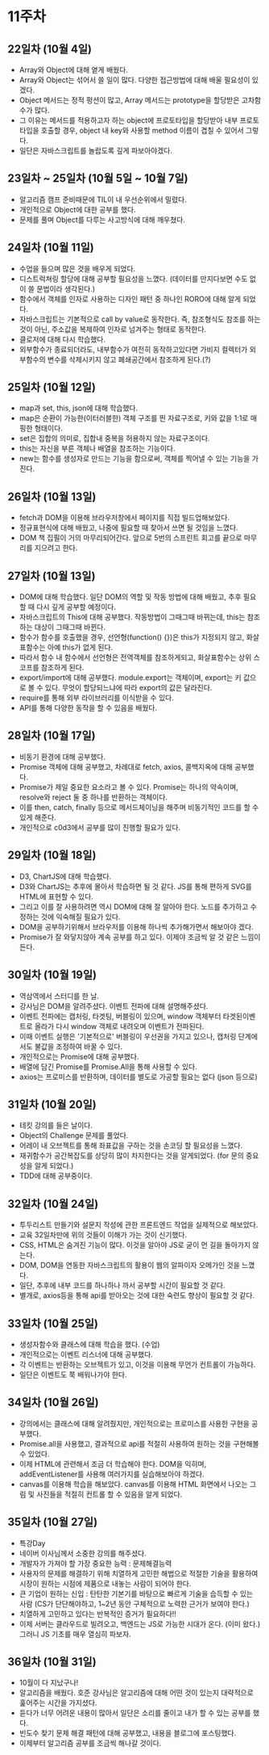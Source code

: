 # 11주차

## 22일차 (10월 4일)
 - Array와 Object에 대해 옅게 배웠다.
 - Array와 Object는 섞어서 쓸 일이 많다. 다양한 접근방법에 대해 배울 필요성이 있겠다.
 - Object 메서드는 정적 펑션이 많고, Array 메서드는 prototype을 할당받은 고차함수가 많다.
 - 그 이유는 메서드를 적용하고자 하는 object에 프로토타입을 할당받아 내부 프로토타입을 호출할 경우, object 내 key와 사용할 method 이름이 겹칠 수 있어서 그렇다.
 - 일단은 자바스크립트를 놀랍도록 깊게 파보아야겠다.

## 23일차 ~ 25일차 (10월 5일 ~ 10월 7일)
 - 알고리즘 캠프 준비때문에 TIL이 내 우선순위에서 밀렸다.
 - 개인적으로 Object에 대한 공부를 했다.
 - 문제를 풀며 Object를 다루는 사고방식에 대해 깨우쳤다.

## 24일차 (10월 11일)
 - 수업을 들으며 많은 것을 배우게 되었다.
 - 디스트럭쳐링 할당에 대해 공부할 필요성을 느꼈다. (데이터를 만지다보면 수도 없이 쓸 문법이라 생각된다.)
 - 함수에서 객체를 인자로 사용하는 디자인 패턴 중 하나인 RORO에 대해 알게 되었다.
 - 자바스크립트는 기본적으로 call by value로 동작한다. 즉, 참조형식도 참조를 하는것이 아닌, 주소값을 복제하여 인자로 넘겨주는 형태로 동작한다.
 - 클로저에 대해 다시 학습했다.
 - 외부함수가 종료되더라도, 내부함수가 여전히 동작하고있다면 가비지 컬렉터가 외부함수의 변수를 삭제시키지 않고 폐쇄공간에서 참조하게 된다.(?)

## 25일차 (10월 12일)
 - map과 set, this, json에 대해 학습했다.
 - map은 순환이 가능한(이터러블한) 객체 구조를 띈 자료구조로, 키와 값을 1:1로 매핑한 형태이다.
 - set은 집합의 의미로, 집합내 중복을 허용하지 않는 자료구조이다.
 - this는 자신을 부른 객체나 배열을 참조하는 기능이다.
 - new는 함수를 생성자로 만드는 기능을 함으로써, 객체를 찍어낼 수 있는 기능을 가진다. 

## 26일차 (10월 13일)
 - fetch과 DOM을 이용해 브라우저창에서 페이지를 직접 빌드업해보았다.
 - 정규표현식에 대해 배웠고, 나중에 필요할 때 찾아서 쓰면 될 것임을 느꼈다.
 - DOM 책 집필이 거의 마무리되어간다. 앞으로 5번의 스프린트 회고를 끝으로 마무리를 지으려고 한다.

## 27일차 (10월 13일)
 - DOM에 대해 학습했다. 일단 DOM의 역할 및 작동 방법에 대해 배웠고, 추후 필요할 때 다시 깊게 공부할 예정이다.
 - 자바스크립트의 This에 대해 공부했다. 작동방법이 그때그때 바뀌는데, this는 참조하는 대상이 그때그때 바뀐다.
 - 함수가 함수를 호출했을 경우, 선언형(function() {})은 this가 지정되지 않고, 화살표함수는 아예 this가 없게 된다.
 - 따라서 함수 내 함수에서 선언형은 전역객체를 참조하게되고, 화살표함수는 상위 스코프를 참조하게 된다.
 - export/import에 대해 공부했다. module.export는 객체이며, export는 키 값으로 볼 수 있다. 무엇이 할당되느냐에 따라 export의 값은 달라진다.
 - require를 통해 외부 라이브러리를 이식받을 수 있다.
 - API를 통해 다양한 동작을 할 수 있음을 배웠다.

## 28일차 (10월 17일)
 - 비동기 환경에 대해 공부했다.
 - Promise 객체에 대해 공부했고, 차례대로 fetch, axios, 콜백지옥에 대해 공부했다.
 - Promise가 제일 중요한 요소라고 볼 수 있다. Promise는 하나의 약속이며, resolve와 reject 둘 중 하나를 반환하는 객체이다.
 - 이를 then, catch, finally 등으로 메서드체이닝을 해주며 비동기적인 코드를 할 수 있게 해준다.
 - 개인적으로 c0d3에서 공부를 많이 진행할 필요가 있다.

## 29일차 (10월 18일)
 - D3, ChartJS에 대해 학습했다.
 - D3와 ChartJS는 추후에 몰아서 학습하면 될 것 같다. JS를 통해 편하게 SVG를 HTML에 표현할 수 있다.
 - 그리고 이를 잘 사용하려면 역시 DOM에 대해 잘 알아야 한다. 노드를 추가하고 수정하는 것에 익숙해질 필요가 있다.
 - DOM을 공부하기위해서 브라우저를 이용해 하나씩 추가해가면서 해보아야 겠다.
 - Promise가 잘 와닿지않아 계속 공부를 하고 있다. 이제야 조금씩 알 것 같은 느낌이 든다.

## 30일차 (10월 19일)
 - 역삼역에서 스터디를 한 날.
 - 강사님은 DOM을 알려주셨다. 이벤트 전파에 대해 설명해주셨다.
 - 이벤트 전파에는 캡처링, 타겟팅, 버블링이 있으며, window 객체부터 타겟된이벤트로 올라가 다시 window 객체로 내려오며 이벤트가 전파된다.
 - 이때 이벤트 실행은 '기본적으로' 버블링이 우선권을 가지고 있으나, 캡처링 단계에서도 불값을 조정하여 바꿀 수 있다.
 - 개인적으로는 Promise에 대해 공부했다.
 - 배열에 담긴 Promise를 Promise.All을 통해 사용할 수 있다.
 - axios는 프로미스를 반환하며, 데이터를 별도로 가공할 필요는 없다 (json 등으로)

## 31일차 (10월 20일)
 - 테킷 강의를 들은 날이다.
 - Object의 Challenge 문제를 풀었다.
 - 어레이 내 오브젝트를 통해 좌표값을 구하는 것을 손코딩 할 필요성을 느꼈다.
 - 재귀함수가 공간복잡도를 상당히 많이 차지한다는 것을 알게되었다. (for 문의 중요성을 알게 되었다.)
 - TDD에 대해 공부중이다.

## 32일차 (10월 24일)
 - 투두리스트 만들기와 설문지 작성에 관한 프론트엔드 작업을 실제적으로 해보았다.
 - 교육 32일차만에 위의 것들이 이해가 가는 것이 신기했다.
 - CSS, HTML은 숨겨진 기능이 많다. 이것을 알아야 JS로 굳이 먼 길을 돌아가지 않는다.
 - DOM, DOM을 연동한 자바스크립트의 활용이 웹의 알파이자 오메가인 것을 느꼈다.
 - 일단, 추후에 내부 코드를 하나하나 까서 공부할 시간이 필요할 것 같다.
 - 별개로, axios등을 통해 api를 받아오는 것에 대한 숙련도 향상이 필요할 것 같다.

## 33일차 (10월 25일)
 - 생성자함수와 클래스에 대해 학습을 했다. (수업)
 - 개인적으로는 이벤트 리스너에 대해 공부했다.
 - 각 이벤트는 반환하는 오브젝트가 있고, 이것을 이용해 무언가 컨트롤이 가능하다.
 - 일단은 이벤트도 쭉 배워나가야 한다.

## 34일차 (10월 26일)
 - 강의에서는 클래스에 대해 알려줬지만, 개인적으로는 프로미스를 사용한 구현을 공부했다.
 - Promise.all을 사용했고, 결과적으로 api를 적절히 사용하여 원하는 것을 구현해볼 수 있었다.
 - 이제 HTML에 관련해서 조금 더 학습해야 한다. DOM을 익히며, addEventListener를 사용해 여러가지를 실습해보아야 하겠다.
 - canvas를 이용해 학습을 해보았다. canvas를 이용해 HTML 화면에서 나오는 그림 및 사진들을 적절히 컨트롤 할 수 있음을 알게 되었다. 

## 35일차 (10월 27일)
 - 특강Day
 - 네이버 이사님께서 소중한 강의를 해주셨다.
 - 개발자가 가져야 할 가장 중요한 능력 : 문제해결능력
 - 사용자의 문제를 해결하기 위해 치열하게 고민한 해법으로 적절한 기술을 활용하여 시장이 원하는 시점에 제품으로 내놓는 사람이 되어야 한다.
 - 큰 기업이 원하는 신입 : 탄탄한 기본기를 바탕으로 빠르게 기술을 습득할 수 있는 사람 (CS가 단단해야하고, 1~2년 동안 구체적으로 노력한 근거가 보여야 한다.)
 - 치열하게 고민하고 있다는 반복적인 증거가 필요하다!!
 - 이제 서버는 클라우드로 빌려오고, 백엔드는 JS로 가능한 시대가 온다. (이미 왔다.) 그러니 JS 기초를 매우 열심히 파보자.

## 36일차 (10월 31일)
 - 10월이 다 지났구나!
 - 알고리즘을 배웠다. 호준 강사님은 알고리즘에 대해 어떤 것이 있는지 대략적으로 훑어주는 시간을 가지셨다.
 - 듣다가 너무 어려운 내용이 많아서 일단은 소리를 줄이고 내가 할 수 있는 공부를 했다.
 - 빈도수 찾기 문제 해결 패턴에 대해 공부했고, 내용을 블로그에 포스팅했다.
 - 이제부터 알고리즘 공부를 조금씩 해나갈 것이다.

